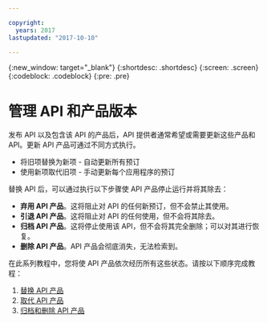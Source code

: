 ```yaml
---

copyright:
  years: 2017
lastupdated: "2017-10-10"

---
```



{:new_window: target="_blank"}
{:shortdesc: .shortdesc}
{:screen: .screen}
{:codeblock: .codeblock}
{:pre: .pre}

# 管理 API 和产品版本

发布 API 以及包含该 API 的产品后，API 提供者通常希望或需要更新这些产品和 API。更新 API 产品可通过不同方式执行。  

- 将旧项替换为新项 - 自动更新所有预订
- 使用新项取代旧项 - 手动更新每个应用程序的预订

替换 API 后，可以通过执行以下步骤使 API 产品停止运行并将其除去：

- **弃用 API 产品**。这将阻止对 API 的任何新预订，但不会禁止其使用。
- **引退 API 产品**。这将阻止对 API 的任何使用，但不会将其除去。
- **归档 API 产品**。这将停止使用该 API，但不会将其完全删除；可以对其进行恢复。
- **删除 API 产品**。API 产品会彻底消失，无法检索到。

在此系列教程中，您将使 API 产品依次经历所有这些状态。请按以下顺序完成教程：

1. [替换 API 产品](tut_manage_replace.html)
2. [取代 API 产品](tut_manage_supercede.html)
3. [归档和删除 API 产品](tut_manage_remove.html)












